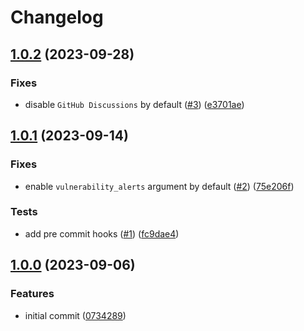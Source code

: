 # Changelog

## [1.0.2](https://github.com/antmelekhin/terraform-github-repository/compare/v1.0.1...v1.0.2) (2023-09-28)


### Fixes

* disable `GitHub Discussions` by default ([#3](https://github.com/antmelekhin/terraform-github-repository/issues/3)) ([e3701ae](https://github.com/antmelekhin/terraform-github-repository/commit/e3701aef811868e7898928a308fa90795339ccb1))

## [1.0.1](https://github.com/antmelekhin/terraform-github-repository/compare/v1.0.0...v1.0.1) (2023-09-14)


### Fixes

* enable `vulnerability_alerts` argument by default ([#2](https://github.com/antmelekhin/terraform-github-repository/issues/2)) ([75e206f](https://github.com/antmelekhin/terraform-github-repository/commit/75e206f7cc6fd489f714589fa397dc625c099adf))


### Tests

* add pre commit hooks ([#1](https://github.com/antmelekhin/terraform-github-repository/issues/1)) ([fc9dae4](https://github.com/antmelekhin/terraform-github-repository/commit/fc9dae4f69520f5ad88de7af5f854c7e4f4a140d))

## [1.0.0](https://github.com/antmelekhin/terraform-github-repository/compare/...v1.0.0) (2023-09-06)


### Features

* initial commit ([0734289](https://github.com/antmelekhin/terraform-github-repository/commit/07342892fdfc04f9244eb2d9e73f8cc2a999056e))
